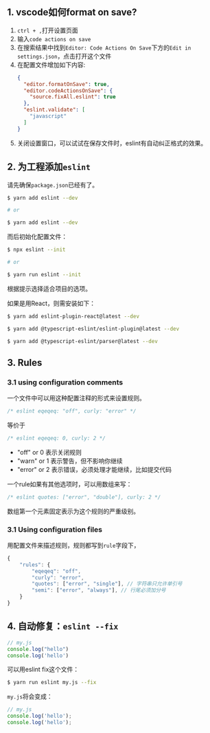 ## 1. vscode如何format on save?

1. `ctrl + ,`打开设置页面
2. 输入`code actions on save`
3. 在搜索结果中找到`Editor: Code Actions On Save`下方的`Edit in settings.json`，点击打开这个文件
4. 在配置文件增加如下内容:
    ```json
    {
      "editor.formatOnSave": true,
      "editor.codeActionsOnSave": {
        "source.fixAll.eslint": true
      },
      "eslint.validate": [
        "javascript"
      ]
    }
    ```
5. 关闭设置窗口，可以试试在保存文件时，eslint有自动纠正格式的效果。

## 2. 为工程添加`eslint`

请先确保`package.json`已经有了。

```bash
$ yarn add eslint --dev

# or

$ yarn add eslint --dev
```

而后初始化配置文件：

```bash
$ npx eslint --init

# or

$ yarn run eslint --init
```

根据提示选择适合项目的选项。

如果是用React，则需安装如下：

```bash
$ yarn add eslint-plugin-react@latest --dev

$ yarn add @typescript-eslint/eslint-plugin@latest --dev

$ yarn add @typescript-eslint/parser@latest --dev
```

## 3. Rules

### 3.1 using configuration comments

一个文件中可以用这种配置注释的形式来设置规则。

```js
/* eslint eqeqeq: "off", curly: "error" */
```

等价于

```js
/* eslint eqeqeq: 0, curly: 2 */
```

- "off" or 0 表示关闭规则
- "warn" or 1 表示警告，但不影响你继续
- "error" or 2 表示错误，必须处理才能继续，比如提交代码

一个rule如果有其他选项时，可以用数组来写：

```js
/* eslint quotes: ["error", "double"], curly: 2 */
```

数组第一个元素固定表示为这个规则的严重级别。

### 3.1 Using configuration files

用配置文件来描述规则，规则都写到`rule`字段下，

```js
{
    "rules": {
        "eqeqeq": "off",
        "curly": "error",
        "quotes": ["error", "single"], // 字符串只允许单引号
        "semi": ["error", "always"], // 行尾必须加分号
    }
}
```

## 4. 自动修复：`eslint --fix`

```js
// my.js
console.log("hello")
console.log('hello')
```

可以用eslint fix这个文件：

```bash
$ yarn run eslint my.js --fix
```

`my.js`将会变成：
```js
// my.js
console.log('hello');
console.log('hello');
```